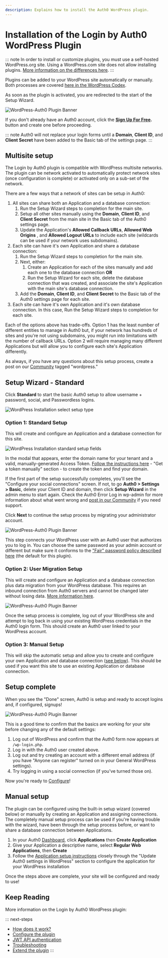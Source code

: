 ```yaml
---
description: Explains how to install the Auth0 WordPress plugin.
---
```

# Installation of the Login by Auth0 WordPress Plugin

::: note
In order to install or customize plugins, you must use a self-hosted WordPress.org site. Using a WordPress.com site does not allow installing plugins. [More information on the differences here](https://en.support.wordpress.com/com-vs-org/).
:::

Plugins can be added to your WordPress site automatically or manually. Both processes are covered [here in the WordPress Codex](https://codex.wordpress.org/Managing_Plugins#Installing_Plugins).

As soon as the plugin is activated, you are redirected to the start of the Setup Wizard.

![WordPress-Auth0 Plugin Banner](/media/articles/cms/wordpress/setup-wizard-step-1.png)

If you don't already have an Auth0 account, click the **[Sign Up For Free](https://auth0.com/signup).** button and create one before proceeding. 

::: note
Auth0 will not replace your login forms until a **Domain**, **Client ID**, and **Client Secret** have been added to the Basic tab of the settings page.
:::

## Multisite setup

The Login by Auth0 plugin is compatible with WordPress multisite networks. The plugin can be network activated to automatically protect network sites (once configuration is complete) or activated only on a sub-set of the network.

There are a few ways that a network of sites can be setup in Auth0:

1. All sites can share both an Application and a database connection:
	1. Run the Setup Wizard steps to completion for the main site.
	2. Setup all other sites manually using the **Domain**, **Client ID**, and **Client Secret** from the main site in the Basic tab of the Auth0 settings page.
	3. Update the Application's **Allowed Callback URLs**, **Allowed Web Origins** , and **Allowed Logout URLs** to include each site (wildcards can be used if your network uses subdomains).
2. Each site can have it's own Application and share a database connection:
	1. Run the Setup Wizard steps to completion for the main site.
	2. Next, either:
		1. Create an Application for each of the sites manually and add each one to the database connection **OR** 
		2. Run the Setup Wizard for each site, delete the database connection that was created, and associate the site's Application with the main site's database connection.
	3. Add the **Domain**, **Client ID**, and **Client Secret** to the Basic tab of the Auth0 settings page for each site.
3. Each site can have it's own Application and it's own database connection. In this case, Run the Setup Wizard steps to completion for each site.

Each of the options above has trade-offs. Option 1 has the least number of different entities to manage in Auth0 but, if your network has hundreds of sites and you're not using subdomains, you might run into limitations with the number of callback URLs. Option 2 will require managing many different Applications but will allow you to configure each site's Application differently. 

As always, if you have any questions about this setup process, create a post on our [Community](https://community.auth0.com/tags/wordpress) tagged "wordpress."

## Setup Wizard - Standard

Click **Standard** to start the basic Auth0 setup to allow username + password, social, and Passwordless logins.

![WordPress Installation select setup type](/media/articles/cms/wordpress/setup-wizard-select-setup.png)

### Option 1: Standard Setup

This will create and configure an Application and a database connection for this site.

![WordPress Installation standard setup fields](/media/articles/cms/wordpress/setup-wizard-social-modal.png)

In the modal that appears, enter the domain name for your tenant and a valid, manually-generated Access Token. [Follow the instructions here](/api/management/v2/tokens#get-a-token-manually) - "Get a token manually" section - to create the token and find your domain.  

If the first part of the setup successfully completes, you'll see the "Configure your social connections" screen. If not, to go **Auth0 > Settings > Basic**, delete your Client ID and domain, then click **Setup Wizard** in the admin menu to start again. Check the Auth0 Error Log in wp-admin for more information about what went wrong and [post in our Community](https://community.auth0.com/tags/wordpress) if you need support. 

Click **Next** to continue the setup process by migrating your administrator account.

![WordPress-Auth0 Plugin Banner](/media/articles/cms/wordpress/setup-wizard-migrate-admin.png)

This step connects your WordPress user with an Auth0 user that authorizes you to log in. You can choose the same password as your admin account or different but make sure it conforms to the ["Fair" password policy described here](/connections/database/password-strength#password-policies) (the default for this plugin).

### Option 2: User Migration Setup

This will create and configure an Application and a database connection plus data migration from your WordPress database. This requires an inbound connection from Auth0 servers and cannot be changed later without losing data. [More information here](/cms/wordpress/how-does-it-work#scenario-data-migration).

![WordPress-Auth0 Plugin Banner](/media/articles/cms/wordpress/auth0-authorize-app.png)

Once the setup process is complete, log out of your WordPress site and attempt to log back in using your existing WordPress credentials in the Auth0 login form. This should create an Auth0 user linked to your WordPress account. 

### Option 3: Manual Setup

This will skip the automatic setup and allow you to create and configure your own Application and database connection ([see below](#manual-setup)). This should be used if you want this site to use an existing Application or database connection. 

## Setup complete

When you see the "Done" screen, Auth0 is setup and ready to accept logins and, if configured, signups!

![WordPress-Auth0 Plugin Banner](/media/articles/cms/wordpress/setup-wizard-complete.png)

This is a good time to confirm that the basics are working for your site before changing any of the default settings:

1. Log out of WordPress and confirm that the Auth0 form now appears at `/wp-login.php`.
1. Log in with the Auth0 user created above.
1. Log out and try creating an account with a different email address (if you have "Anyone can register" turned on in your General WordPress settings).
1. Try logging in using a social connection (if you've turned those on).

Now you're ready to [Configure](/cms/wordpress/configuration)!

## Manual setup

The plugin can be configured using the built-in setup wizard (covered below) or manually by creating an Application and 
assigning connections. The completely manual setup process can be used if you're having trouble with the 
wizard, have been through the setup process before, or want to share a database connection between Applications.

1. In your Auth0 [Dashboard](${manage_url}), click **Applications** then **Create Application**
1. Give your Application a descriptive name, select **Regular Web Applications**, then **Create**
1. Follow the [Application setup instructions](/cms/wordpress/configuration) closely through the "Update Auth0 settings in WordPress" section to configure the application for your WordPress installation

Once the steps above are complete, your site will be configured and ready to use!

## Keep Reading

More information on the Login by Auth0 WordPress plugin:

::: next-steps
* [How does it work?](/cms/wordpress/how-does-it-work)
* [Configure the plugin](/cms/wordpress/configuration)
* [JWT API authentication](/cms/wordpress/jwt-authentication)
* [Troubleshooting](/cms/wordpress/troubleshoot)
* [Extend the plugin](/cms/wordpress/extending)
:::
